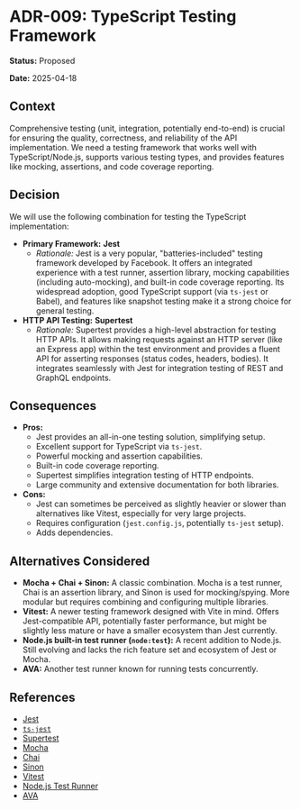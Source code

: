 # ADR-009: TypeScript Testing Framework

**Status:** Proposed

**Date:** 2025-04-18

## Context

Comprehensive testing (unit, integration, potentially end-to-end) is crucial for ensuring the quality, correctness, and reliability of the API implementation. We need a testing framework that works well with TypeScript/Node.js, supports various testing types, and provides features like mocking, assertions, and code coverage reporting.

## Decision

We will use the following combination for testing the TypeScript implementation:

-   **Primary Framework:** **Jest**
    -   _Rationale:_ Jest is a very popular, "batteries-included" testing framework developed by Facebook. It offers an integrated experience with a test runner, assertion library, mocking capabilities (including auto-mocking), and built-in code coverage reporting. Its widespread adoption, good TypeScript support (via `ts-jest` or Babel), and features like snapshot testing make it a strong choice for general testing.
-   **HTTP API Testing:** **Supertest**
    -   _Rationale:_ Supertest provides a high-level abstraction for testing HTTP APIs. It allows making requests against an HTTP server (like an Express app) within the test environment and provides a fluent API for asserting responses (status codes, headers, bodies). It integrates seamlessly with Jest for integration testing of REST and GraphQL endpoints.

## Consequences

-   **Pros:**
    -   Jest provides an all-in-one testing solution, simplifying setup.
    -   Excellent support for TypeScript via `ts-jest`.
    -   Powerful mocking and assertion capabilities.
    -   Built-in code coverage reporting.
    -   Supertest simplifies integration testing of HTTP endpoints.
    -   Large community and extensive documentation for both libraries.
-   **Cons:**
    -   Jest can sometimes be perceived as slightly heavier or slower than alternatives like Vitest, especially for very large projects.
    -   Requires configuration (`jest.config.js`, potentially `ts-jest` setup).
    -   Adds dependencies.

## Alternatives Considered

-   **Mocha + Chai + Sinon:** A classic combination. Mocha is a test runner, Chai is an assertion library, and Sinon is used for mocking/spying. More modular but requires combining and configuring multiple libraries.
-   **Vitest:** A newer testing framework designed with Vite in mind. Offers Jest-compatible API, potentially faster performance, but might be slightly less mature or have a smaller ecosystem than Jest currently.
-   **Node.js built-in test runner (`node:test`):** A recent addition to Node.js. Still evolving and lacks the rich feature set and ecosystem of Jest or Mocha.
-   **AVA:** Another test runner known for running tests concurrently.

## References

-   [Jest](https://jestjs.io/)
-   [`ts-jest`](https://kulshekhar.github.io/ts-jest/)
-   [Supertest](https://github.com/ladjs/supertest)
-   [Mocha](https://mochajs.org/)
-   [Chai](https://www.chaijs.com/)
-   [Sinon](https://sinonjs.org/)
-   [Vitest](https://vitest.dev/)
-   [Node.js Test Runner](https://nodejs.org/api/test.html)
-   [AVA](https://github.com/avajs/ava) 